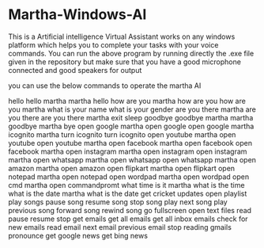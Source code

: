 # Martha-Windows-AI
This is a Artificial intelligence Virtual Assistant works on any windows platform which helps you to complete your tasks with your voice commands.
You can run the above program by running directly the .exe file given in the repository
but make sure that you have a good microphone connected and good speakers for output

you can use the below commands to operate the martha AI

hello
hello martha
martha hello
how are you
martha how are you
how are you martha
what is your name
what is your gender
are you there
martha are you there
are you there martha
exit
sleep
goodbye
goodbye martha
martha goodbye
martha bye
open google
martha open google
open google martha
icognito
martha turn icognito
turn icognito
open youtube
martha open youtube
open youtube martha
open facebook
martha open facebook
open facebook martha
open instagram
martha open instagram
open instagram martha
open whatsapp
martha open whatsapp
open whatsapp martha
open amazon
martha open amazon
open flipkart
martha open flipkart
open notepad
martha open notepad
open wordpad
martha open wordpad
open cmd
martha open commandpromt
what time is it
martha what is the time
what is the date
martha what is the date
get cricket updates
open playlist
play songs
pause song
resume song
stop song
play next song
play previous song
forward song
rewind song
go fullscreen
open text files
read
pause
resume
stop
get emails
get all emails
get all inbox emails
check for new emails
read  email
next email
previous email
stop reading gmails
pronounce
get google news
get bing news
